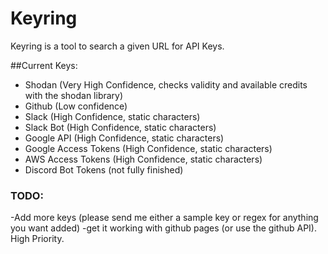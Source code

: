 # Keyring
Keyring is a tool to search a given URL for API Keys.

##Current Keys:
- Shodan (Very High Confidence, checks validity and available credits with the shodan library)
- Github (Low confidence)
- Slack (High Confidence, static characters)
- Slack Bot (High Confidence, static characters)
- Google API (High Confidence, static characters)
- Google Access Tokens (High Confidence, static characters)
- AWS Access Tokens (High Confidence, static characters)
- Discord Bot Tokens (not fully finished)
### TODO:
-Add more keys (please send me either a sample key or regex for anything you want added)
-get it working with github pages (or use the github API). High Priority.
